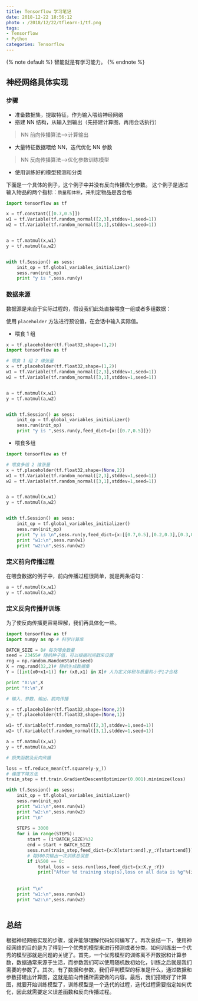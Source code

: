 ```yaml
---
title: Tensorflow 学习笔记
date: 2018-12-22 18:56:12
photo : /2018/12/22/tflearn-1/tf.png
tags:
- Tensorflow
- Python
categories: Tensorflow
---
```

{% note default %}
智能就是有学习能力。
{% endnote %}

<!-- more -->

## 神经网络具体实现

### 步骤

- 准备数据集，提取特征，作为输入喂给神经网络
- 搭建 NN 结构，从输入到输出（先搭建计算图，再用会话执行）
> NN 前向传播算法-->计算输出
- 大量特征数据喂给 NN，迭代优化 NN 参数
> NN 反向传播算法-->优化参数训练模型
- 使用训练好的模型预测和分类

下面是一个具体的例子，这个例子中并没有反向传播优化参数。
这个例子是通过输入物品的两个指标：`质量`和`体积`，来判定物品是否合格

```python
import tensorflow as tf

x = tf.constant([[0.7,0.5]])
w1 = tf.Variable(tf.random_normal([2,3],stddev=1,seed=1))
w2 = tf.Variable(tf.random_normal([3,1],stddev=1,seed=1))


a = tf.matmul(x,w1)
y = tf.matmul(a,w2)


with tf.Session() as sess:
    init_op = tf.global_variables_initializer()
    sess.run(init_op)
    print "y is ",sess.run(y)
```

### 数据来源

数据源是来自于实际过程的，假设我们此处直接喂食一组或者多组数据：

使用 `placeholder` 方法进行预设值，在会话中输入实际值。

- 喂食 1 组

```python
x = tf.placeholder(tf.float32,shape=(1,2)) 
import tensorflow as tf

# 喂食 1 组 2 维张量
x = tf.placeholder(tf.float32,shape=(1,2))
w1 = tf.Variable(tf.random_normal([2,3],stddev=1,seed=1))
w2 = tf.Variable(tf.random_normal([3,1],stddev=1,seed=1))


a = tf.matmul(x,w1)
y = tf.matmul(a,w2)


with tf.Session() as sess:
    init_op = tf.global_variables_initializer()
    sess.run(init_op)
    print "y is ",sess.run(y,feed_dict={x:[[0.7,0.5]]})
```

- 喂食多组

```python
import tensorflow as tf

# 喂食多组 2 维张量
x = tf.placeholder(tf.float32,shape=(None,2))
w1 = tf.Variable(tf.random_normal([2,3],stddev=1,seed=1))
w2 = tf.Variable(tf.random_normal([3,1],stddev=1,seed=1))


a = tf.matmul(x,w1)
y = tf.matmul(a,w2)


with tf.Session() as sess:
    init_op = tf.global_variables_initializer()
    sess.run(init_op)
    print "y is \n",sess.run(y,feed_dict={x:[[0.7,0.5],[0.2,0.3],[0.3,0.4],[0.4,0.5]]})
    print "w1:\n",sess.run(w1)
    print "w2:\n",sess.run(w2)
```

### 定义前向传播过程

在喂食数据的例子中，前向传播过程很简单，就是两条语句：

```python
a = tf.matmul(x,w1)
y = tf.matmul(a,w2)
```


### 定义反向传播并训练

为了使反向传播更容易理解，我们再具体化一些。

```python
import tensorflow as tf
import numpy as np # 科学计算库

BATCH_SIZE = 8# 每次喂食数量
seed = 23455# 随机种子值，可以根据时间戳来设置
rng = np.random.RandomState(seed)
X = rng.rand(32,2)# 随机生成数据集
Y = [[int(x0+x1<1)] for (x0,x1) in X]# 人为定义体积与质量和小于1才合格

print "X:\n",X
print "Y:\n",Y

# 输入、参数、输出、前向传播

x = tf.placeholder(tf.float32,shape=(None,2))
y_= tf.placeholder(tf.float32,shape=(None,1))

w1= tf.Variable(tf.random_normal([2,3],stddev=1,seed=1))
w2= tf.Variable(tf.random_normal([3,1],stddev=1,seed=1))

a = tf.matmul(x,w1)
y = tf.matmul(a,w2)

# 损失函数及反向传播

loss = tf.reduce_mean(tf.square(y-y_))
# 梯度下降方法
train_step = tf.train.GradientDescentOptimizer(0.001).minimize(loss)

with tf.Session() as sess:
    init_op = tf.global_variables_initializer()
    sess.run(init_op)
    print "w1:\n",sess.run(w1)
    print "w2:\n",sess.run(w2)
    print "\n"
    
    STEPS = 3000
    for i in range(STEPS):
        start = (i*BATCH_SIZE)%32
        end = start + BATCH_SIZE
        sess.run(train_step,feed_dict={x:X[start:end],y_:Y[start:end]})
        # 每500次输出一次训练总误差
        if i%500 == 0:
            total_loss = sess.run(loss,feed_dict={x:X,y_:Y})
            print("After %d training step(s),loss on all data is %g"%(i,total_loss))
            
        
    print "\n"
    print "w1:\n",sess.run(w1)
    print "w2:\n",sess.run(w2)
        
```

## 总结

根据神经网络实现的步骤，或许能够理解代码如何编写了。再次总结一下，使用神经网络的目的是为了得到一个优秀的模型来进行预测或者分类。如何训练出一个优秀的模型那就是问题的关键了。首先，一个优秀模型的训练离不开数据和计算参数，数据通常来源于生活，而参数我们可以使用随机数初始化，训练之后就是我们需要的参数了。其次，有了数据和参数，我们评判模型的标准是什么，通过数据和参数搭建出计算图，这就是前向传播所需要做的内容。最后，我们搭建好了计算图，就要开始训练模型了，训练模型是一个迭代的过程，迭代过程需要指定如何优化，因此就需要定义误差函数和反向传播过程。